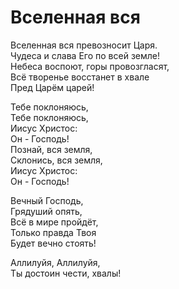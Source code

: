 # Вселенная вся
Вселенная вся превозносит Царя.  
Чудеса и слава Его по всей земле!  
Небеса воспоют, горы провозгласят,  
Всё творенье восстанет в хвале  
Пред Царём царей!  
  
Тебе поклоняюсь,  
Тебе поклоняюсь,  
Иисус Христос:  
Он - Господь!  
Познай, вся земля,  
Склонись, вся земля,  
Иисус Христос:  
Он - Господь!  
  
Вечный Господь,  
Грядуший опять,  
Всё в мире пройдёт,  
Только правда Твоя  
Будет вечно стоять!  
  
Аллилуйя, Аллилуйя,  
Ты достоин чести, хвалы!
